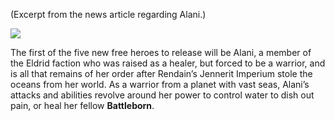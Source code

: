(Excerpt from the news article regarding Alani.)

<img src="BB_alani_concept.jpg">

The first of the five new free heroes to release will be Alani, a member of the Eldrid faction who was raised as a healer, but forced to be a warrior, and is all that remains of her order after Rendain’s Jennerit Imperium stole the oceans from her world. As a warrior from a planet with vast seas, Alani’s attacks and abilities revolve around her power to control water to dish out pain, or heal her fellow **Battleborn**.